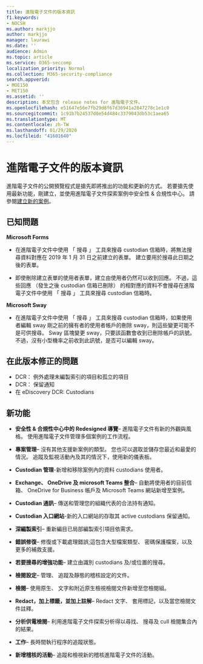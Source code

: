 ```yaml
---
title: 進階電子文件的版本資訊
f1.keywords:
- NOCSH
ms.author: markjjo
author: markjjo
manager: laurawi
ms.date: ''
audience: Admin
ms.topic: article
ms.service: O365-seccomp
localization_priority: Normal
ms.collection: M365-security-compliance
search.appverid:
- MOE150
- MET150
ms.assetid: ''
description: 本文包含 release notes for 進階電子文件。
ms.openlocfilehash: e51647e56e7fb29d8f67d36941a2847278c1e1c0
ms.sourcegitcommit: 1c91b7b24537d0e54d484c3379043db53c1aea65
ms.translationtype: MT
ms.contentlocale: zh-TW
ms.lasthandoff: 01/29/2020
ms.locfileid: "41601640"
---
```

# <a name="release-notes-for-advanced-ediscovery"></a>進階電子文件的版本資訊

進階電子文件的公開預覽程式是搶先即將推出的功能和更新的方式。 若要搶先使用最新功能，剛建立，並使用進階電子文件探索案例中安全性 & 合規性中心。 請參閱[建立新的案例](create-new-ediscovery-case.md)。

## <a name="known-issues"></a>已知問題

**Microsoft Forms**

- 在進階電子文件中使用 「 搜尋 」 工具來搜尋 custodian 信箱時，將無法搜尋資料對應在 2019 年 1 月 31 日之前建立的表單。 建立要用於搜尋此日期之後的表單。

- 即使刪除建立表單的使用者表單，建立由使用者仍然可以收到回應。 不過，這些回應 （發生之後 custodian 信箱已刪除） 的相對應的資料不會搜尋在進階電子文件中使用 「 搜尋 」 工具來搜尋 custodian 信箱時。
 
**Microsoft Sway**

- 在進階電子文件中使用 「 搜尋 」 工具來搜尋 custodian 信箱時，如果使用者編輯 sway 剛之前的擁有者的使用者帳戶的刪除 sway，則這些變更可能不是可供搜尋。 Sway 區塊變更 sway，只要該函數會收到已刪除帳戶的訊號。 不過，沒有小型機率之前收到此訊號，是否可以編輯 sway。

## <a name="issues-fixed-in-this-release"></a>在此版本修正的問題

- DCR： 例外處理未編製索引的項目和孤立的項目
- DCR： 保留通知
- 在 eDiscovery DCR: Custodians

## <a name="whats-new"></a>新功能

- **安全性 & 合規性中心中的 Redesigned 導覽**– 進階電子文件有新的外觀與風格。 使用進階電子文件管理多個案例的工作流程。

- **專案管理**– 沒有其他支援新案例的類型。 您也可以選取並儲存您最近和最愛的情況。 追蹤及監視活動內及其的情況下，使用新的儀表板。

- **Custodian 管理**-新增和移除案例內的資料 custodians 使用者。

- **Exchange、 OneDrive 及 microsoft Teams 整合**– 自動將使用者的目前信箱、 OneDrive for Business 帳戶及 Microsoft Teams 網站新增至案例。 

- **Custodian 通訊**– 傳送和管理您的組織代表的合法持有通知。

- **Custodian 入口網站**-新的入口網站的存取其 active custodians 保留通知。

- **深編製索引**– 重新編目已局部編製索引項目依需求。

- **錯誤修復**– 修復或下載處理錯誤;這包含大型檔案類型、 密碼保護檔案，以及更多的補救支援。 

- **若要搜尋的增強功能**– 建立由識別 custodians 及/或位置的搜尋。

- **檢閱設定**– 管理、 追蹤及靜態的稽核設定的文件。

- **檢閱**– 使用原生、 文字和附近原生檢視檢閱文件新增至您檢閱組。

- **Redact，加上標籤，並加上註解**– Redact 文字、 套用標記，以及當您檢閱文件註釋。
  
- **分析供電檢閱**– 利用進階電子文件探索分析得以尋找、 搜尋及 cull 檢閱集合內的結果。

- **工作**– 長時間執行程序的追蹤狀態。

- **新增稽核的活動**– 追蹤和檢視新的稽核進階電子文件的活動。
